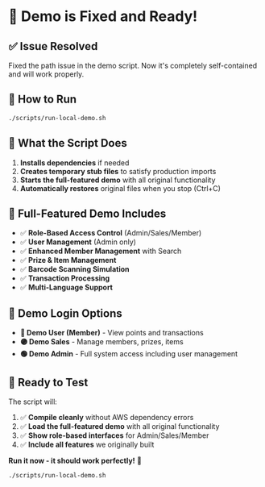# 🎉 Demo is Fixed and Ready!

## ✅ **Issue Resolved**

Fixed the path issue in the demo script. Now it's completely self-contained and will work properly.

## 🚀 **How to Run**

```bash
./scripts/run-local-demo.sh
```

## 🔧 **What the Script Does**

1. **Installs dependencies** if needed
2. **Creates temporary stub files** to satisfy production imports
3. **Starts the full-featured demo** with all original functionality
4. **Automatically restores** original files when you stop (Ctrl+C)

## 🎯 **Full-Featured Demo Includes**

- ✅ **Role-Based Access Control** (Admin/Sales/Member)
- ✅ **User Management** (Admin only)
- ✅ **Enhanced Member Management** with Search
- ✅ **Prize & Item Management**
- ✅ **Barcode Scanning Simulation**
- ✅ **Transaction Processing**
- ✅ **Multi-Language Support**

## 🔑 **Demo Login Options**

- **🔵 Demo User (Member)** - View points and transactions
- **🟣 Demo Sales** - Manage members, prizes, items  
- **🟢 Demo Admin** - Full system access including user management

## 🎊 **Ready to Test**

The script will:
1. ✅ **Compile cleanly** without AWS dependency errors
2. ✅ **Load the full-featured demo** with all original functionality
3. ✅ **Show role-based interfaces** for Admin/Sales/Member
4. ✅ **Include all features** we originally built

**Run it now - it should work perfectly!** 🚀

```bash
./scripts/run-local-demo.sh
```